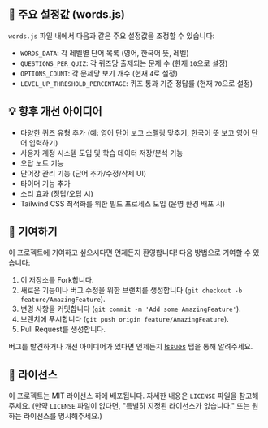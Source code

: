 
## 📝 주요 설정값 (words.js)

`words.js` 파일 내에서 다음과 같은 주요 설정값을 조정할 수 있습니다:

*   `WORDS_DATA`: 각 레벨별 단어 목록 (영어, 한국어 뜻, 레벨)
*   `QUESTIONS_PER_QUIZ`: 각 퀴즈당 출제되는 문제 수 (현재 `10`으로 설정)
*   `OPTIONS_COUNT`: 각 문제당 보기 개수 (현재 `4`로 설정)
*   `LEVEL_UP_THRESHOLD_PERCENTAGE`: 퀴즈 통과 기준 정답률 (현재 `70`으로 설정)

## 💡 향후 개선 아이디어

*   다양한 퀴즈 유형 추가 (예: 영어 단어 보고 스펠링 맞추기, 한국어 뜻 보고 영어 단어 입력하기)
*   사용자 계정 시스템 도입 및 학습 데이터 저장/분석 기능
*   오답 노트 기능
*   단어장 관리 기능 (단어 추가/수정/삭제 UI)
*   타이머 기능 추가
*   소리 효과 (정답/오답 시)
*   Tailwind CSS 최적화를 위한 빌드 프로세스 도입 (운영 환경 배포 시)

## 🤝 기여하기

이 프로젝트에 기여하고 싶으시다면 언제든지 환영합니다! 다음 방법으로 기여할 수 있습니다:

1.  이 저장소를 Fork합니다.
2.  새로운 기능이나 버그 수정을 위한 브랜치를 생성합니다 (`git checkout -b feature/AmazingFeature`).
3.  변경 사항을 커밋합니다 (`git commit -m 'Add some AmazingFeature'`).
4.  브랜치에 푸시합니다 (`git push origin feature/AmazingFeature`).
5.  Pull Request를 생성합니다.

버그를 발견하거나 개선 아이디어가 있다면 언제든지 [Issues](https://github.com/mitmirsein/quiz_ewords/issues) 탭을 통해 알려주세요.

## 📄 라이선스

이 프로젝트는 MIT 라이선스 하에 배포됩니다. 자세한 내용은 `LICENSE` 파일을 참고해주세요. (만약 `LICENSE` 파일이 없다면, "특별히 지정된 라이선스가 없습니다." 또는 원하는 라이선스를 명시해주세요.)